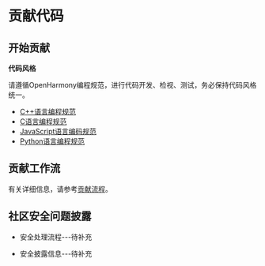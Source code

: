 # 贡献代码<a name="ZH-CN_TOPIC_0000001051566732"></a>

## 开始贡献<a name="section123657169441"></a>

**代码风格**

请遵循OpenHarmony编程规范，进行代码开发、检视、测试，务必保持代码风格统一。

-   [C++语言编程规范](OpenHarmony-cpp-coding-style-guide.md)
-   [C语言编程规范](OpenHarmony-c-coding-style-guide.md)
-   [JavaScript语言编码规范](OpenHarmony-JavaScript-coding-style-guide.md)
-   [Python语言编程规范](https://pep8.org/)

## 贡献工作流<a name="section15769105812369"></a>

有关详细信息，请参考[贡献流程](贡献流程.md)。

## 社区安全问题披露<a name="section725624119448"></a>

-   安全处理流程---待补充

-   安全披露信息---待补充


